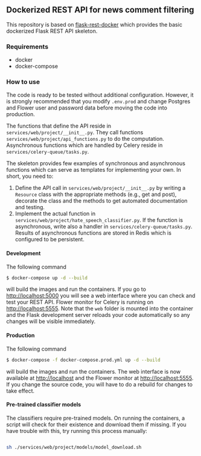 ## Dockerized REST API for news comment filtering


This repository is based on [flask-rest-docker](https://github.com/vidpodpecan/flask-rest-docker) which provides the basic dockerized Flask REST API skeleton.

### Requirements
-  docker
-  docker-compose

### How to use

The code is ready to be tested without additional configuration. However, it is strongly recommended that you modify `.env.prod` and change Postgres and Flower user and password data before moving the code into production.

The functions that define the API reside in `services/web/project/__init__.py`. They call functions `services/web/project/api_functions.py` to do the computation. Asynchronous functions which are handled by Celery reside in `services/celery-queue/tasks.py`.

The skeleton provides few examples of synchronous and asynchronous functions which can serve as templates for implementing your own.
In short, you need to:

1.  Define the API call in `services/web/project/__init__.py` by writing a `Resource` class with the appropriate methods (e.g., get and post), decorate the class and the methods to get automated documentation and testing.
2. Implement the actual function in `services/web/project/hate_speech_classifier.py`. If the function is asynchronous, write also a handler in `services/celery-queue/tasks.py`. Results of asynchronous functions are stored in Redis which is configured to be persistent.

#### Development


The following command

```sh
$ docker-compose up -d --build
```

will build the images and run the containers. If you go to [http://localhost:5000](http://localhost:5000) you will see a web interface where you can check and test your REST API. Flower monitor for Celery is running on [http://localhost:5555](http://localhost:5555). Note that the `web` folder is mounted into the container and the Flask development server reloads your code automatically so any changes will be visible immediately.

#### Production






The following command

```sh
$ docker-compose -f docker-compose.prod.yml up -d --build
```

will build the images and run the containers. The web interface is now available at [http://localhost](http://localhost) and the Flower monitor at [http://localhost:5555](http://localhost:5555). If you change the source code, you will have to do a rebuild for changes to take effect.

#### Pre-trained classifier models


The classifiers require pre-trained models. On running the containers, a script will check for their existence and download them if missing. If you have trouble with this, try running this process manually:

```sh

sh ./services/web/project/models/model_download.sh

```

